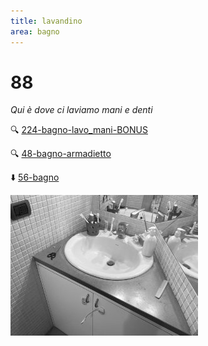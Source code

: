 ```yaml
---
title: lavandino
area: bagno
---
```

# 88
_Qui è dove ci laviamo mani e denti_

🔍 [224-bagno-lavo_mani-BONUS](224-bagno-lavo_mani-BONUS.md)

🔍 [48-bagno-armadietto](48-bagno-armadietto.md)

⬇️ [56-bagno](56-bagno.md)

![foto_139](_assets/preview/foto_139.jpg)
